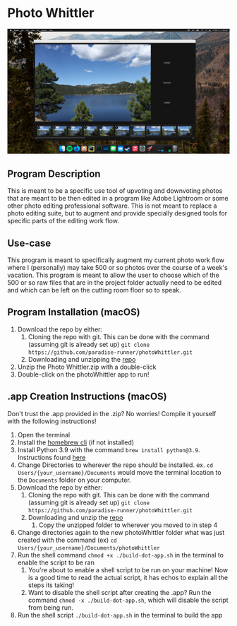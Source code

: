 # Photo Whittler
![PhotoWhittler](res/whittler_example.png)
## Program Description
This is meant to be a specific use tool of upvoting and downvoting photos that are meant to be 
then edited in a program like Adobe Lightroom or some other photo editing professional software. 
This is not  meant to replace a photo editing suite, but to augment and provide specially designed 
tools for specific parts of the editing work flow.

## Use-case
This program is meant to specifically augment my current photo work flow where I (personally) may 
take 500 or so photos over the course of a week's vacation. This program is meant to allow the 
user to choose which of the 500 or so raw files that are in the project folder actually need to be 
edited and which can be left on the cutting room floor so to speak.


## Program Installation (macOS)
1. Download the repo by either:
    1. Cloning the repo with git. This can be done with the command (assuming git is already set up)
       `git clone https://github.com/paradise-runner/photoWhittler.git`
    1. Downloading and unzipping the [repo](https://github.com/paradise-runner/photoWhittler)
1. Unzip the Photo Whittler.zip with a double-click
1. Double-click on the photoWhittler app to run!


## .app Creation Instructions (macOS)
Don't trust the .app provided in the .zip? No worries! Compile it yourself with the following 
instructions!
1. Open the terminal
1. Install the [homebrew cli](https://brew.sh/) (if not installed)
1. Install Python 3.9 with the command `brew install python@3.9`. Instructions found
   [here](https://formulae.brew.sh/formula/python@3.9)
1. Change Directories to wherever the repo should be installed. ex. 
   `cd Users/{your_username}/Documents` would move the terminal location to the `Documents` folder 
   on your computer. 
1. Download the repo by either:
    1. Cloning the repo with git. This can be done with the command (assuming git is already set up)
       `git clone https://github.com/paradise-runner/photoWhittler.git`
    1. Downloading and unzip the [repo](https://github.com/paradise-runner/photoWhittler)
        1. Copy the unzipped folder to wherever you moved to in step 4
1. Change directories again to the new photoWhittler folder what was just created with the 
   command (ex) `cd Users/{your_username}/Documents/photoWhittler`
1. Run the shell command `chmod +x ./build-dot-app.sh` in the terminal to enable the script to be ran   
   1. You're about to enable a shell script to be run on your machine! Now is a good time to read 
      the actual script, it has echos to explain all the steps its taking!
   1. Want to disable the shell script after creating the .app? Run the command 
      `chmod -x ./build-dot-app.sh`, which will disable the script from being run.
1. Run the shell script `./build-dot-app.sh` in the terminal to build the app
